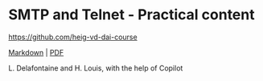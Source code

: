 [markdown]:
  https://github.com/heig-vd-dai-course/heig-vd-dai-course/blob/main/11-smtp-and-telnet/PRACTICAL_CONTENT.md
[pdf]:
  https://heig-vd-dai-course.github.io/heig-vd-dai-course/11-smtp-and-telnet/11-smtp-and-telnet-practical-content.pdf

# SMTP and Telnet - Practical content

<https://github.com/heig-vd-dai-course>

[Markdown][markdown] | [PDF][pdf]

L. Delafontaine and H. Louis, with the help of Copilot
